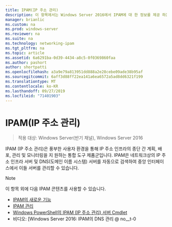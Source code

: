 ```yaml
---
title: IPAM(IP 주소 관리)
description: 이 항목에서는 Windows Server 2016에서 IPAM에 대 한 정보를 제공 하는 링크를 제공 합니다.
manager: brianlic
ms.custom: na
ms.prod: windows-server
ms.reviewer: na
ms.suite: na
ms.technology: networking-ipam
ms.tgt_pltfrm: na
ms.topic: article
ms.assetid: 6a6291ba-0d39-4434-a8c5-0f0369860faa
ms.author: pashort
author: shortpatti
ms.openlocfilehash: a3a9e79a813951dd888a2e28cebe09ade38b95af
ms.sourcegitcommit: 6aff3d88ff22ea141a6ea6572a5ad8dd6321f199
ms.translationtype: MT
ms.contentlocale: ko-KR
ms.lasthandoff: 09/27/2019
ms.locfileid: "71401903"
---
```

# <a name="ip-address-management-ipam"></a>IPAM(IP 주소 관리)

>적용 대상: Windows Server(반기 채널), Windows Server 2016

IPAM (IP 주소 관리)은 풍부한 사용자 환경을 통해 IP 주소 인프라의 종단 간 계획, 배포, 관리 및 모니터링을 지 원하는 통합 도구 제품군입니다. IPAM은 네트워크상의 IP 주소 인프라 서버 및 DNS(도메인 이름 시스템) 서버를 자동으로 검색하여 중앙 인터페이스에서 이들 서버를 관리할 수 있습니다.  
  
> [!NOTE]  
> 이 항목 외에 다음 IPAM 콘텐츠를 사용할 수 있습니다.  
>   
> -   [IPAM의 새로운 기능](../../technologies/ipam/What-s-New-in-IPAM.md)  
> -   [IPAM 관리](../../technologies/ipam/Manage-IPAM.md)  
> -   [Windows PowerShell의 IPAM (IP 주소 관리) 서버 Cmdlet](https://technet.microsoft.com/library/jj553807.aspx)  
> -   비디오: [Windows Server 2016: IPAM의 DNS 관리 @ no__t-0  